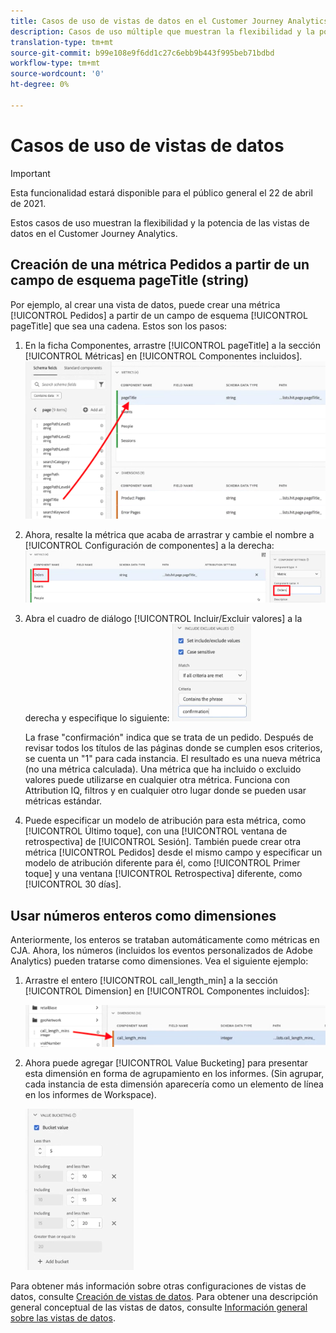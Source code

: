 ```yaml
---
title: Casos de uso de vistas de datos en el Customer Journey Analytics
description: Casos de uso múltiple que muestran la flexibilidad y la potencia de las vistas de datos en el Customer Journey Analytics
translation-type: tm+mt
source-git-commit: b99e108e9f6dd1c27c6ebb9b443f995beb71bdbd
workflow-type: tm+mt
source-wordcount: '0'
ht-degree: 0%

---
```



# Casos de uso de vistas de datos

>[!IMPORTANT]
>
>Esta funcionalidad estará disponible para el público general el 22 de abril de 2021.

Estos casos de uso muestran la flexibilidad y la potencia de las vistas de datos en el Customer Journey Analytics.

## Creación de una métrica Pedidos a partir de un campo de esquema pageTitle (string)

Por ejemplo, al crear una vista de datos, puede crear una métrica [!UICONTROL Pedidos] a partir de un campo de esquema [!UICONTROL pageTitle] que sea una cadena. Estos son los pasos:

1. En la ficha Componentes, arrastre [!UICONTROL pageTitle] a la sección [!UICONTROL Métricas] en [!UICONTROL Componentes incluidos].
   ![](assets/use-case1a.png)
1. Ahora, resalte la métrica que acaba de arrastrar y cambie el nombre a [!UICONTROL Configuración de componentes] a la derecha:
   ![](assets/orders.png)
1. Abra el cuadro de diálogo [!UICONTROL Incluir/Excluir valores] a la derecha y especifique lo siguiente:
   ![](assets/orders2.png)

   La frase &quot;confirmación&quot; indica que se trata de un pedido. Después de revisar todos los títulos de las páginas donde se cumplen esos criterios, se cuenta un &quot;1&quot; para cada instancia. El resultado es una nueva métrica (no una métrica calculada). Una métrica que ha incluido o excluido valores puede utilizarse en cualquier otra métrica. Funciona con Attribution IQ, filtros y en cualquier otro lugar donde se pueden usar métricas estándar.
1. Puede especificar un modelo de atribución para esta métrica, como [!UICONTROL Último toque], con una [!UICONTROL ventana de retrospectiva] de [!UICONTROL Sesión].
También puede crear otra métrica [!UICONTROL Pedidos] desde el mismo campo y especificar un modelo de atribución diferente para él, como [!UICONTROL Primer toque] y una ventana [!UICONTROL Retrospectiva] diferente, como [!UICONTROL 30 días].

## Usar números enteros como dimensiones

Anteriormente, los enteros se trataban automáticamente como métricas en CJA. Ahora, los números (incluidos los eventos personalizados de Adobe Analytics) pueden tratarse como dimensiones. Vea el siguiente ejemplo:

1. Arrastre el entero [!UICONTROL call_length_min] a la sección [!UICONTROL Dimension] en [!UICONTROL Componentes incluidos]:

   ![](assets/integers.png)

1. Ahora puede agregar [!UICONTROL Value Bucketing] para presentar esta dimensión en forma de agrupamiento en los informes. (Sin agrupar, cada instancia de esta dimensión aparecería como un elemento de línea en los informes de Workspace).

   ![](assets/bucketing.png)

Para obtener más información sobre otras configuraciones de vistas de datos, consulte [Creación de vistas de datos](/help/data-views/create-dataview2.md).
Para obtener una descripción general conceptual de las vistas de datos, consulte [Información general sobre las vistas de datos](/help/data-views/data-views.md).